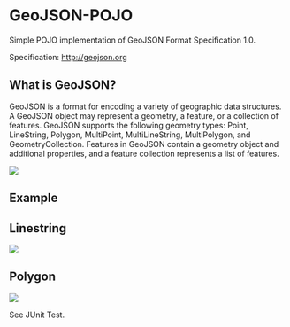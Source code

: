 GeoJSON-POJO
==================
Simple POJO implementation of GeoJSON Format Specification 1.0.

Specification: http://geojson.org


What is GeoJSON?
-------
GeoJSON is a format for encoding a variety of geographic data structures. A GeoJSON object may represent a geometry,
a feature, or a collection of features. GeoJSON supports the following geometry types: Point, LineString, Polygon, MultiPoint, MultiLineString, MultiPolygon, and GeometryCollection. Features in GeoJSON contain a geometry object and additional properties, and a feature collection represents a list of features.


<img src="http://mpriess.com/image/geojson_classdiagram.png" />

Example
-------

Linestring
------
<img src="http://mpriess.com/image/linestring.png" />


Polygon
------
<img src="http://mpriess.com/image/polygon.png" />

See JUnit Test.